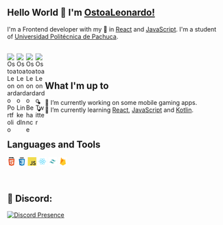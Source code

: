 ## Hello World 👋 I'm [OstoaLeonardo!](https://ostoaleonardo.vercel.app/)
I'm a Frontend developer with my 💖 in [React](https://reactjs.org) and [JavaScript](https://www.javascript.com/). I'm a student of [Universidad Politécnica de Pachuca](https://www.upp.edu.mx/).

<br/>

<div>
<a href="https://ostoaleonardo.vercel.app/">
<img align="left" alt="OstoaLeonardo Portfolio" width="22px" src="https://icongr.am/fontawesome/link.svg?size=128&color=70c8ff" />
</a>
<a href="https://www.linkedin.com/in/ostoa-leonardo/">
<img align="left" alt="OstoaLeonardo LinkedIn" width="22px" src="https://icongr.am/fontawesome/linkedin.svg?size=128&color=70c8ff" />
</a>
<a href="https://www.behance.net/ostoaleonardo">
<img align="left" alt="OstoaLeonardo Behance" width="22px" src="https://icongr.am/fontawesome/behance.svg?size=128&color=70c8ff" />
</a>
<a href="https://twitter.com/ostoaleonardo_">
<img align="left" alt="OstoaLeonardo Twitter" width="22px" src="https://icongr.am/fontawesome/twitter.svg?size=128&color=70c8ff" />
</a>
</div>

<br />
<br />

## What I'm up to

- 🔭 I’m currently working on some mobile gaming apps.
- 🌱 I’m currently learning [React](https://reactjs.org), [JavaScript](https://www.javascript.com/) and [Kotlin](https://kotlinlang.org/).

<br />

## Languages and Tools
<code><img height="20" src="https://raw.githubusercontent.com/github/explore/80688e429a7d4ef2fca1e82350fe8e3517d3494d/topics/html/html.png"></code>
<code><img height="20" src="https://raw.githubusercontent.com/github/explore/80688e429a7d4ef2fca1e82350fe8e3517d3494d/topics/css/css.png"></code>
<code><img height="20" src="https://raw.githubusercontent.com/github/explore/80688e429a7d4ef2fca1e82350fe8e3517d3494d/topics/javascript/javascript.png"></code>
<code><img height="20" src="https://raw.githubusercontent.com/github/explore/80688e429a7d4ef2fca1e82350fe8e3517d3494d/topics/react/react.png"></code>
<code><img height="20" src="https://raw.githubusercontent.com/github/explore/80688e429a7d4ef2fca1e82350fe8e3517d3494d/topics/tailwind/tailwind.png"></code>
<code><img height="20" src="https://raw.githubusercontent.com/github/explore/80688e429a7d4ef2fca1e82350fe8e3517d3494d/topics/firebase/firebase.png"></code>

<br />

## 🪩 Discord:
[![Discord Presence](https://lanyard.cnrad.dev/api/771148579356016650?bg=0d1117&hideProfile=true)](https://discord.com/users/771148579356016650)
